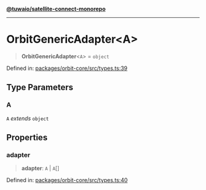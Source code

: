 [**@tuwaio/satellite-connect-monorepo**](../../../README.md)

***

# OrbitGenericAdapter\<A\>

> **OrbitGenericAdapter**\<`A`\> = `object`

Defined in: [packages/orbit-core/src/types.ts:39](https://github.com/TuwaIO/satellite-connect/blob/b81ca5cd9ff4ba89081ddbf83cf1417d89a09170/packages/orbit-core/src/types.ts#L39)

## Type Parameters

### A

`A` *extends* `object`

## Properties

### adapter

> **adapter**: `A` \| `A`[]

Defined in: [packages/orbit-core/src/types.ts:40](https://github.com/TuwaIO/satellite-connect/blob/b81ca5cd9ff4ba89081ddbf83cf1417d89a09170/packages/orbit-core/src/types.ts#L40)

